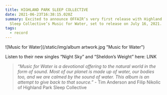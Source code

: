 ```yaml
---
title: HIGHLAND PARK SLEEP COLLECTIVE
date: 2021-06-23T16:38:15.020Z
summary: Excited to announce OFFAIR’s very first release with Highland Park
  Sleep Collective’s Music for Water, set to release on July 16, 2021.
tags:
  - record
---
```

![Music for Water](/static/img/album artwork.jpg "Music for Water")



Listen to their new singles “Night Sky” and “Sheldon’s Weight” here: LINK

> *“Music for Water is a devotional offering to the natural world in the form of sound. Most of our planet is made up of water, our bodies too, and we are calmed by the sound of water. This album is an attempt to give back to that source.”* - Tim Anderson and Filip Nikolic of Highland Park Sleep Collective